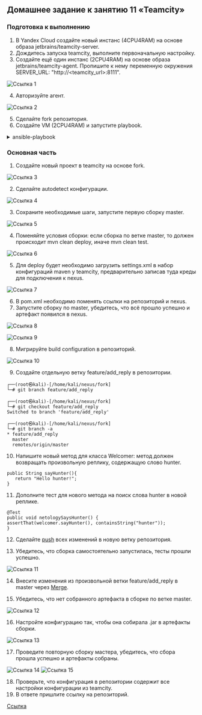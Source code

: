 ## Домашнее задание к занятию 11 «Teamcity»

### Подготовка к выполнению

1. В Yandex Cloud создайте новый инстанс (4CPU4RAM) на основе образа jetbrains/teamcity-server.
2. Дождитесь запуска teamcity, выполните первоначальную настройку.
3. Создайте ещё один инстанс (2CPU4RAM) на основе образа jetbrains/teamcity-agent. Пропишите к нему переменную окружения SERVER_URL: "http://<teamcity_url>:8111".

![Ссылка 1](https://github.com/Firewal7/devops-netology/blob/main/image/09-ci-05-teamcity-1.jpg)

4. Авторизуйте агент.

![Ссылка 2](https://github.com/Firewal7/devops-netology/blob/main/image/09-ci-05-teamcity-2.jpg)

5. Сделайте fork репозитория.
6. Создайте VM (2CPU4RAM) и запустите playbook.

<details>
<summary>ansible-playbook</summary>

└─# ansible-playbook -i /home/kali/nexus/mnt-homeworks/09-ci-05-teamcity/infrastructure/inventory/cicd/hosts.yml site.yml

PLAY [Get Nexus installed] *****************************************************

TASK [Gathering Facts] *********************************************************
ok: [nexus-01]

TASK [Create Nexus group] ******************************************************
ok: [nexus-01]

TASK [Create Nexus user] *******************************************************
ok: [nexus-01]

TASK [Install JDK] *************************************************************
ok: [nexus-01]

TASK [Create Nexus directories] ************************************************
ok: [nexus-01] => (item=/home/nexus/log)
ok: [nexus-01] => (item=/home/nexus/sonatype-work/nexus3)
ok: [nexus-01] => (item=/home/nexus/sonatype-work/nexus3/etc)
ok: [nexus-01] => (item=/home/nexus/pkg)
ok: [nexus-01] => (item=/home/nexus/tmp)

TASK [Download Nexus] **********************************************************
changed: [nexus-01]

TASK [Unpack Nexus] ************************************************************
changed: [nexus-01]

TASK [Link to Nexus Directory] *************************************************
changed: [nexus-01]

TASK [Add NEXUS_HOME for Nexus user] *******************************************
changed: [nexus-01]

TASK [Add run_as_user to Nexus.rc] *********************************************
changed: [nexus-01]

TASK [Raise nofile limit for Nexus user] ***************************************
changed: [nexus-01]

TASK [Create Nexus service for SystemD] ****************************************
changed: [nexus-01]

TASK [Ensure Nexus service is enabled for SystemD] *****************************
changed: [nexus-01]

TASK [Create Nexus vmoptions] **************************************************
changed: [nexus-01]

TASK [Create Nexus properties] *************************************************
changed: [nexus-01]

TASK [Lower Nexus disk space threshold] ****************************************
skipping: [nexus-01]

TASK [Start Nexus service if enabled] ******************************************
changed: [nexus-01]

TASK [Ensure Nexus service is restarted] ***************************************
skipping: [nexus-01]

TASK [Wait for Nexus port if started] ******************************************
ok: [nexus-01]

PLAY RECAP *********************************************************************
nexus-01                   : ok=17   changed=11   unreachable=0    failed=0    skipped=2    rescued=0    ignored=0 

</details>

### Основная часть

1. Создайте новый проект в teamcity на основе fork.

![Ссылка 3](https://github.com/Firewal7/devops-netology/blob/main/image/09-ci-05-teamcity-3.jpg)

2. Сделайте autodetect конфигурации.

![Ссылка 4](https://github.com/Firewal7/devops-netology/blob/main/image/09-ci-05-teamcity-4.jpg)

3. Сохраните необходимые шаги, запустите первую сборку master.

![Ссылка 5](https://github.com/Firewal7/devops-netology/blob/main/image/09-ci-05-teamcity-5.jpg)

4. Поменяйте условия сборки: если сборка по ветке master, то должен происходит mvn clean deploy, иначе mvn clean test.

![Ссылка 6](https://github.com/Firewal7/devops-netology/blob/main/image/09-ci-05-teamcity-6.jpg)

5. Для deploy будет необходимо загрузить settings.xml в набор конфигураций maven у teamcity, предварительно записав туда креды для подключения к nexus.

![Ссылка 7](https://github.com/Firewal7/devops-netology/blob/main/image/09-ci-05-teamcity-7.jpg)

6. В pom.xml необходимо поменять ссылки на репозиторий и nexus.
7. Запустите сборку по master, убедитесь, что всё прошло успешно и артефакт появился в nexus.

![Ссылка 8](https://github.com/Firewal7/devops-netology/blob/main/image/09-ci-05-teamcity-8.jpg)

![Ссылка 9](https://github.com/Firewal7/devops-netology/blob/main/image/09-ci-05-teamcity-9.jpg)

8. Мигрируйте build configuration в репозиторий.

![Ссылка 10](https://github.com/Firewal7/devops-netology/blob/main/image/09-ci-05-teamcity-10.jpg)

9. Создайте отдельную ветку feature/add_reply в репозитории.
```
┌──(root㉿kali)-[/home/kali/nexus/fork]
└─# git branch feature/add_reply

┌──(root㉿kali)-[/home/kali/nexus/fork]
└─# git checkout feature/add_reply
Switched to branch 'feature/add_reply'

┌──(root㉿kali)-[/home/kali/nexus/fork]
└─# git branch -a
* feature/add_reply
  master
  remotes/origin/master
```

10. Напишите новый метод для класса Welcomer: метод должен возвращать произвольную реплику, содержащую слово hunter.
```
public String sayHunter(){
   return "Hello hunter!";
}
```
11. Дополните тест для нового метода на поиск слова hunter в новой реплике.
```
@Test
public void netologySaysHunter() {
assertThat(welcomer.sayHunter(), containsString("hunter"));
}

```
12. Сделайте [push](https://github.com/Firewal7/example-teamcity/commit/0555cd5b94c450bc5ed106ccc152da74acac5f15) всех изменений в новую ветку репозитория.


13. Убедитесь, что сборка самостоятельно запустилась, тесты прошли успешно.

![Ссылка 11](https://github.com/Firewal7/devops-netology/blob/main/image/09-ci-05-teamcity-11.jpg)

14. Внесите изменения из произвольной ветки feature/add_reply в master через [Merge](https://github.com/Firewal7/example-teamcity/pull/1/files).

15. Убедитесь, что нет собранного артефакта в сборке по ветке master.

![Ссылка 12](https://github.com/Firewal7/devops-netology/blob/main/image/09-ci-05-teamcity-12.jpg)

16. Настройте конфигурацию так, чтобы она собирала .jar в артефакты 
сборки.

![Ссылка 13](https://github.com/Firewal7/devops-netology/blob/main/image/09-ci-05-teamcity-13.jpg)

17. Проведите повторную сборку мастера, убедитесь, что сбора прошла успешно и артефакты собраны.

![Ссылка 14](https://github.com/Firewal7/devops-netology/blob/main/image/09-ci-05-teamcity-14.jpg)
![Ссылка 15](https://github.com/Firewal7/devops-netology/blob/main/image/09-ci-05-teamcity-15.jpg)

18. Проверьте, что конфигурация в репозитории содержит все настройки конфигурации из teamcity.
19. В ответе пришлите ссылку на репозиторий.

[Ссылка](https://github.com/Firewal7/example-teamcity)